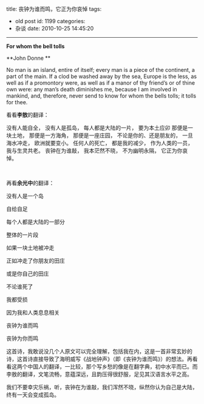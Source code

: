 title: 丧钟为谁而鸣，它正为你哀悼
tags:
  - old post
id: 1199
categories:
  - 杂谈
date: 2010-10-25 14:45:20
---

**For whom the bell tolls**

**John Donne
**

No man is an island,
entire of itself;
every man is a piece of the continent,
a part of the main.
If a clod be washed away by the sea,
Europe is the less,
as well as if a promontory were,
as well as if a manor of thy friend’s or of thine own were:
any man’s death diminishes me,
because I am involved in mankind,
and, therefore,
never send to know for whom the bells tolls;
it tolls for thee.

看看**李敖**的翻译：

没有人能自全，
没有人是孤岛，
每人都是大陆的一片，
要为本土应卯
那便是一块土地，
那便是一方海角，
那便是一座庄园，
不论是你的、还是朋友的，
一旦海水冲走，
欧洲就要变小。
任何人的死亡，
都是我的减少，
作为人类的一员，
我与生灵共老。
丧钟在为谁敲，
我本茫然不晓，
不为幽明永隔，
它正为你哀悼。

 <wbr />

再看**余光中**的翻译：

没有人是一个岛

自给自足

每个人都是大陆的一部分

整体的一片段

如果一块土地被冲走

正如冲走了你朋友的田庄

或是你自己的田庄

不论谁死了

我都受损

因为我和人类息息相关

丧钟为谁而鸣

丧钟为你而鸣

这首诗，我敢说没几个人原文可以完全理解，包括我在内，这是一首非常玄妙的诗，这首诗直接导致了海明威写《战地钟声》（即《丧钟为谁而鸣》）的想法。再看看这两个中国人的翻译，一比较，那个写乡愁的像是在翻字典，初中水平而已。而李敖的翻译，文笔流畅，意蕴深远，且韵压得很舒服，足见其汉语言水平之高。

我们不要幸灾乐祸，听，丧钟在为谁敲，我们浑然不晓，纵然你认为自己是大陆，终有一天会变成孤岛。